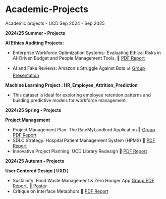 # Academic-Projects
Academic projects - UCD Sep 2024 - Sep 2025

**2024/25 Summer - Projects**

**AI Ethics Auditing Projects:**
- Enterprise Workforce Optimization Systems- Evaluating Ethical Risks in AI-Driven Budget and People Management Tools. 📄 [PDF Report](AI_Ethics&Auditing/AI_Ethics_Auditing_Project.pdf)

- AI and Fake Reviews: Amazon's Struggle Against Bots 📊 [Group Presentation](AI_Ethics&Auditing/AI_Fake_Reviews_Amazons_struggle_against_Bot.pdf)

**Machine Learning Project :  HR_Employee_Attrition_Prediction**
- This dataset is ideal for exploring employee retention patterns and building predictive models for workforce management.

**2024/25 Spring - Projects**

**Project Management**
  - Project Management Plan: The RateMyLandlord Application 📄 [Group PDF Report](Project_Management/Project_Management_Plan-RateMyLandlord.pdf)
  - SDLC Strategy: Hospital Patient Management System (HPMS) 📄 [PDF Report](Project_Management/SDLC_Approach_for_Effective_HPMS.pdf)
  - Innovative Project Planning: UCD Library Redesign 📄 [PDF Report](Project_Management/Project_Planning:UCD_Library_Redesign.pdf)


**2024/25 Autumn - Projects**

**User Centered Design ( UXD )**
  - Sustainify: Food Waste Management & Zero Hunger App [Group PDF Report](User_Centered_Design/Sustainify.pdf), 📄 [Poster](User_Centered_Design/Poster_Sustainify.pdf)
  - Critique on Interface Metaphors 📄 [PDF Report](User_Centered_Design/Critique_on_Interface_Metaphors.pdf)
